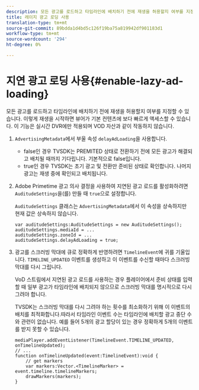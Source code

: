 ```yaml
---
description: 모든 광고를 로드하고 타임라인에 배치하기 전에 재생을 허용할지 여부를 지정할 수 있습니다. 이렇게 재생을 시작하면 뷰어가 기본 컨텐츠에 보다 빠르게 액세스할 수 있습니다. 이 기능은 실시간 DVR에만 적용되며 VOD 자산과 같이 작동하지 않습니다.
title: 레이지 광고 로딩 사용
translation-type: tm+mt
source-git-commit: 89bdda1d4bd5c126f19ba75a819942df901183d1
workflow-type: tm+mt
source-wordcount: '294'
ht-degree: 0%

---
```



# 지연 광고 로딩 사용{#enable-lazy-ad-loading}

모든 광고를 로드하고 타임라인에 배치하기 전에 재생을 허용할지 여부를 지정할 수 있습니다. 이렇게 재생을 시작하면 뷰어가 기본 컨텐츠에 보다 빠르게 액세스할 수 있습니다. 이 기능은 실시간 DVR에만 적용되며 VOD 자산과 같이 작동하지 않습니다.

1. `AdvertisingMetadata`에서 부울 속성 `delayAdLoading`을 사용합니다.

   * false인 경우 TVSDK는 PREMITED 상태로 전환하기 전에 모든 광고가 해결되고 배치될 때까지 기다립니다. 기본적으로 false입니다.
   * true인 경우 TVSDK는 초기 광고 및 전환만 준비된 상태로 확인합니다. 나머지 광고는 재생 중에 확인되고 배치됩니다.

1. Adobe Primetime 광고 의사 결정을 사용하여 지연된 광고 로드를 활성화하려면 `AuditudeSettings`을(를) 만들 때 `true`으로 설정합니다.

   `AuditudeSettings` 클래스는 `AdvertisingMetadata`에서 이 속성을 상속하지만 현재 값은 상속하지 않습니다.

   ```
   var auditudeSettings:AuditudeSettings = new AuditudeSettings(); 
   auditudeSettings.mediaId = ... 
   auditudeSettings.zoneId = ... 
   auditudeSettings.delayAdLoading = true;
   ```

1. 광고를 스크러빙 막대에 큐로 정확하게 반영하려면 `TimelineEvent`에 귀를 기울입니다. `TIMELINE_UPDATED` 이벤트를 생성하고 이 이벤트를 수신할 때마다 스크러빙 막대를 다시 그립니다.

   VoD 스트림에서 지연된 광고 로드를 사용하는 경우 플레이어에서 준비 상태를 입력할 때 일부 광고가 타임라인에 배치되지 않으므로 스크러빙 막대를 명시적으로 다시 그려야 합니다.

   TVSDK는 스크러빙 막대를 다시 그려야 하는 횟수를 최소화하기 위해 이 이벤트의 배치를 최적화합니다.따라서 타임라인 이벤트 수는 타임라인에 배치할 광고 중단 수와 관련이 없습니다. 예를 들어 5개의 광고 할당이 있는 경우 정확하게 5개의 이벤트를 받지 못할 수 있습니다.

   ```
   mediaPlayer.addEventListener(TimelineEvent.TIMELINE_UPDATED, onTimelineUpdated); 
   // ... 
   function onTimelineUpdated(event:TimelineEvent):void { 
       // get markers 
       var markers:Vector.<TimelineMarker> = event.timeline.timelineMarkers; 
       drawMarkers(markers); 
   } 
   ```

